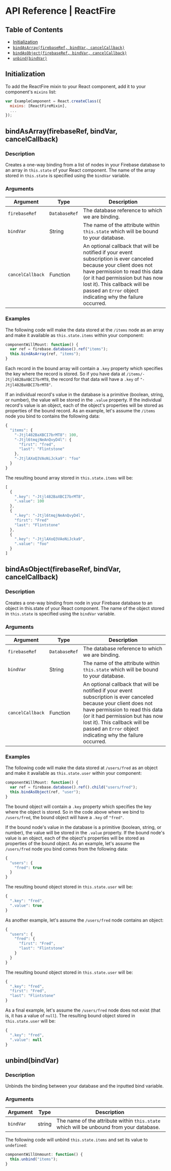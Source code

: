 # API Reference | ReactFire


## Table of Contents

 * [Initialization](#initialization)
 * [`bindAsArray(firebaseRef, bindVar, cancelCallback)`](#bindasarrayfirebaseref-bindvar-cancelcallback)
 * [`bindAsObject(firebaseRef, bindVar, cancelCallback)`](#bindasobjectfirebaseref-bindvar-cancelcallback)
 * [`unbind(bindVar)`](#unbindbindvar)


## Initialization

To add the ReactFire mixin to your React component, add it to your component's `mixins` list:

```js
var ExampleComponent = React.createClass({
  mixins: [ReactFireMixin],
  ...
});
```

## bindAsArray(firebaseRef, bindVar, cancelCallback)

### Description

Creates a one-way binding from a list of nodes in your Firebase database to an array in `this.state`
of your React component. The name of the array stored in `this.state` is specified using the
`bindVar` variable.

### Arguments

| Argument | Type | Description |
|----------|------|-------------|
| `firebaseRef` | `DatabaseRef` | The database reference to which we are binding. |
| `bindVar` | String | The name of the attribute within `this.state` which will be bound to your database. |
| `cancelCallback` | Function | An optional callback that will be notified if your event subscription is ever canceled because your client does not have permission to read this data (or it had permission but has now lost it). This callback will be passed an `Error` object indicating why the failure occurred. |

### Examples

The following code will make the data stored at the `/items` node as an array and make it available
as `this.state.items` within your component:

```js
componentWillMount: function() {
  var ref = firebase.database().ref("items");
  this.bindAsArray(ref, "items");
}
```

Each record in the bound array will contain a `.key` property which specifies the key where the
record is stored. So if you have data at `/items/-Jtjl482BaXBCI7brMT8`, the record for that data
will have a `.key` of `"-Jtjl482BaXBCI7brMT8"`.

If an individual record's value in the database is a primitive (boolean, string, or number), the
value will be stored in the `.value` property. If the individual record's value is an object, each
of the object's properties will be stored as properties of the bound record. As an example, let's
assume the `/items` node you bind to contains the following data:

```js
{
  "items": {
    "-Jtjl482BaXBCI7brMT8": 100,
    "-Jtjl6tmqjNeAnQvyD4l": {
      "first": "fred",
      "last": "Flintstone"
    },
    "-JtjlAXoQ3VAoNiJcka9": "foo"
  }
}
```

The resulting bound array stored in `this.state.items` will be:

```js
[
  {
    ".key": "-Jtjl482BaXBCI7brMT8",
    ".value": 100
  },
  {
    ".key": "-Jtjl6tmqjNeAnQvyD4l",
    "first": "Fred"
    "last": "Flintstone"
  },
  {
    ".key": "-JtjlAXoQ3VAoNiJcka9",
    ".value": "foo"
  }
]
```


## bindAsObject(firebaseRef, bindVar, cancelCallback)

### Description

Creates a one-way binding from node in your Firebase database to an object in this.state of your
React component. The name of the object stored in `this.state` is specified using the `bindVar`
variable.

### Arguments

| Argument | Type | Description |
|----------|------|-------------|
| `firebaseRef` | `DatabaseRef` | The database reference to which we are binding. |
| `bindVar` | String | The name of the attribute within `this.state` which will be bound to your database. |
| `cancelCallback` | Function | An optional callback that will be notified if your event subscription is ever canceled because your client does not have permission to read this data (or it had permission but has now lost it). This callback will be passed an `Error` object indicating why the failure occurred. |

### Examples

The following code will make the data stored at `/users/fred` as an object and make it available as
`this.state.user` within your component:

```js
componentWillMount: function() {
  var ref = firebase.database().ref().child("users/fred");
  this.bindAsObject(ref, "user");
}
```

The bound object will contain a `.key` property which specifies the key where the object is stored.
So in the code above where we bind to `/users/fred`, the bound object will have a `.key` of `"fred"`.

If the bound node's value in the database is a primitive (boolean, string, or number), the value
will be stored in the `.value` property. If the bound node's value is an object, each of the
object's properties will be stored as properties of the bound object. As an example, let's assume
the `/users/fred` node you bind comes from the following data:

```js
{
  "users": {
    "fred": true
  }
}
```

The resulting bound object stored in `this.state.user` will be:

```js
{
  ".key": "fred",
  ".value": true
}
```

As another example, let's assume the `/users/fred` node contains an object:

```js
{
  "users": {
    "fred": {
      "first": "Fred",
      "last": "Flintstone"
    }
  }
}
```

The resulting bound object stored in `this.state.user` will be:

```js
{
  ".key": "fred",
  "first": "Fred",
  "last": "Flintstone"
}
```

As a final example, let's assume the `/users/fred` node does not exist (that is, it has a value of
`null`). The resulting bound object stored in `this.state.user` will be:

```js
{
  ".key": "fred",
  ".value": null
}
```


## unbind(bindVar)

### Description

Unbinds the binding between your database and the inputted bind variable.

### Arguments

| Argument | Type | Description |
|----------|------|-------------|
| `bindVar` | string | The name of the attribute within `this.state` which will be unbound from your database. |

The following code will unbind `this.state.items` and set its value to `undefined`:

```js
componentWillUnmount: function() {
  this.unbind("items");
}
```
